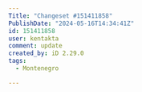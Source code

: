 ```yaml
---
Title: "Changeset #151411858"
PublishDate: "2024-05-16T14:34:41Z"
id: 151411858
user: kentakta
comment: update
created_by: iD 2.29.0
tags:
  - Montenegro

---
```

